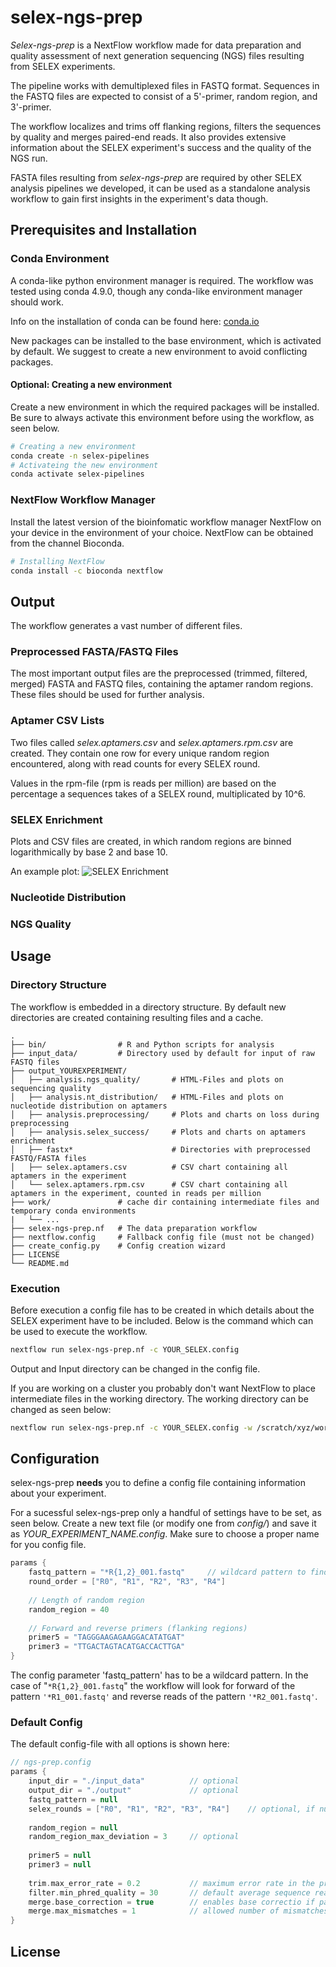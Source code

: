 # selex-ngs-prep
*Selex-ngs-prep* is a NextFlow workflow made for data preparation and quality assessment of next generation sequencing (NGS) files resulting from SELEX experiments.

The pipeline works with demultiplexed files in FASTQ format.
Sequences in the FASTQ files are expected to consist of a 5'-primer, random region, and 3'-primer.

The workflow localizes and trims off flanking regions, filters the sequences by quality and merges paired-end reads.
It also provides extensive information about the SELEX experiment's success and the quality of the NGS run.

FASTA files resulting from *selex-ngs-prep* are required by other SELEX analysis pipelines we developed, it can be used as a standalone analysis workflow to gain first insights in the experiment's data though.


## Prerequisites and Installation
### Conda Environment
A conda-like python environment manager is required.
The workflow was tested using conda 4.9.0, though any conda-like environment manager should work.

Info on the installation of conda can be found here: [conda.io](https://docs.conda.io/)

New packages can be installed to the base environment, which is activated by default.
We suggest to create a new environment to avoid conflicting packages.
#### Optional: Creating a new environment
Create a new environment in which the required packages will be installed.
Be sure to always activate this environment before using the workflow, as seen below.
```bash
# Creating a new environment
conda create -n selex-pipelines
# Activateing the new environment
conda activate selex-pipelines
```

### NextFlow Workflow Manager
Install the latest version of the bioinfomatic workflow manager NextFlow on your device in the environment of your choice.
NextFlow can be obtained from the channel Bioconda.
```bash
# Installing NextFlow
conda install -c bioconda nextflow
```

## Output
<!--- The workflow will put created new files into the folder *output/*.
Preprocessed FASTA files are in put into *output/preprocessed*.
Discarded sequences are put into *output/discarded*.
Plots and charts concerning the success of the SELEX experiment (selex round enrichment, nucleotide distribution along aptamers, nucleotide distribution over SELEX rounds) are put into *output/selex_analysis*.
Plots and charts concerning the quality of the next generation sequencing is put into *output/ngs_quality*. -->

The workflow generates a vast number of different files.

### Preprocessed FASTA/FASTQ Files

The most important output files are the preprocessed (trimmed, filtered, merged) FASTA and FASTQ files, containing the aptamer random regions.
These files should be used for further analysis.

### Aptamer CSV Lists

Two files called *selex.aptamers.csv* and *selex.aptamers.rpm.csv* are created.
They contain one row for every unique random region encountered, along with read counts for every SELEX round.

Values in the rpm-file (rpm is reads per million) are based on the percentage a sequences takes of a SELEX round, multiplicated by 10^6. 

### SELEX Enrichment

Plots and CSV files are created, in which random regions are binned logarithmically by base 2 and base 10.

An example plot: ![SELEX Enrichment](readme_images/selex_success.log2.csv.png)

### Nucleotide Distribution

### NGS Quality


## Usage
### Directory Structure
The workflow is embedded in a directory structure.
By default new directories are created containing resulting files and a cache.

    .
    ├── bin/                # R and Python scripts for analysis
    ├── input_data/         # Directory used by default for input of raw FASTQ files
    ├── output_YOUREXPERIMENT/             
    │   ├── analysis.ngs_quality/       # HTML-Files and plots on sequencing quality
    │   ├── analysis.nt_distribution/   # HTML-Files and plots on nucleotide distribution on aptamers
    │   ├── analysis.preprocessing/     # Plots and charts on loss during preprocessing
    │   ├── analysis.selex_success/     # Plots and charts on aptamers enrichment
    │   ├── fastx*                      # Directories with preprocessed FASTQ/FASTA files
    │   ├── selex.aptamers.csv          # CSV chart containing all aptamers in the experiment
    │   └── selex.aptamers.rpm.csv      # CSV chart containing all aptamers in the experiment, counted in reads per million
    ├── work/               # cache dir containing intermediate files and temporary conda environments
    |   └── ...
    ├── selex-ngs-prep.nf   # The data preparation workflow
    ├── nextflow.config     # Fallback config file (must not be changed)
    ├── create_config.py    # Config creation wizard
    ├── LICENSE
    └── README.md
    
### Execution
Before execution a config file has to be created in which details about the SELEX experiment have to be included.
Below is the command which can be used to execute the workflow.
```bash
nextflow run selex-ngs-prep.nf -c YOUR_SELEX.config
```

Output and Input directory can be changed in the config file.

If you are working on a cluster you probably don't want NextFlow to place intermediate files in the working directory.
The working directory can be changed as seen below:
```bash
nextflow run selex-ngs-prep.nf -c YOUR_SELEX.config -w /scratch/xyz/work
```

## Configuration
selex-ngs-prep **needs** you to define a config file containing information about your experiment.

For a sucessful selex-ngs-prep only a handful of settings have to be set, as seen below.
Create a new text file (or modify one from *config/*) and save it as *YOUR_EXPERIMENT_NAME.config*.
Make sure to choose a proper name for you config file.
```groovy
params {
    fastq_pattern = "*R{1,2}_001.fastq"     // wildcard pattern to find FASTQ files
    round_order = ["R0", "R1", "R2", "R3", "R4"]
    
    // Length of random region
    random_region = 40
    
    // Forward and reverse primers (flanking regions)
    primer5 = "TAGGGAAGAGAAGGACATATGAT"
    primer3 = "TTGACTAGTACATGACCACTTGA"
}
```
The config parameter 'fastq_pattern' has to be a wildcard pattern.
In the case of "`*R{1,2}_001.fastq`" the workflow will look for forward of the pattern `'*R1_001.fastq'` and reverse reads of the pattern `'*R2_001.fastq'`.

### Default Config
The default config-file with all options is shown here:
```groovy
// ngs-prep.config
params {
    input_dir = "./input_data"          // optional
    output_dir = "./output"             // optional
    fastq_pattern = null
    selex_rounds = ["R0", "R1", "R2", "R3", "R4"]    // optional, if null then alphabetical order is used
    
    random_region = null
    random_region_max_deviation = 3     // optional
    
    primer5 = null
    primer3 = null      
    
    trim.max_error_rate = 0.2           // maximum error rate in the primers to be recognized
    filter.min_phred_quality = 30       // default average sequence read quality to include sequence
    merge.base_correction = true        // enables base correctio if paired-end reads mismatch and there are major quality differences
    merge.max_mismatches = 1            // allowed number of mismatches for merging
}


```


## License
    

